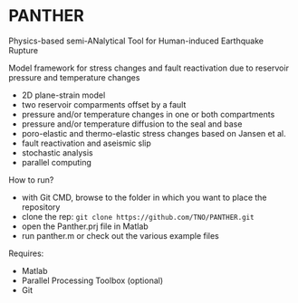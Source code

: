 # PANTHER
Physics-based semi-ANalytical Tool for Human-induced Earthquake Rupture

Model framework for stress changes and fault reactivation due to reservoir pressure and temperature changes

- 2D plane-strain model
- two reservoir comparments offset by a fault
- pressure and/or temperature changes in one or both compartments
- pressure and/or temperature diffusion to the seal and base
- poro-elastic and thermo-elastic stress changes based on Jansen et al.
- fault reactivation and aseismic slip
- stochastic analysis
- parallel computing

How to run?
- with Git CMD, browse to the folder in which you want to place the repository
- clone the rep: `git clone https://github.com/TNO/PANTHER.git`
- open the Panther.prj file in Matlab
- run panther.m or check out the various example files

Requires:
- Matlab
- Parallel Processing Toolbox (optional)
- Git
